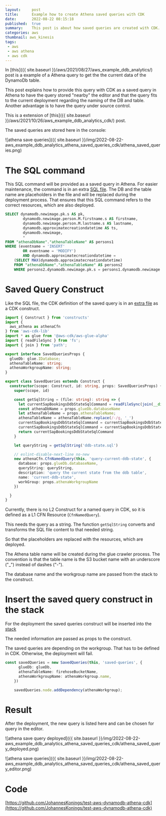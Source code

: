 ```yaml
---
layout:     post
title:      Example how to create Athena saved queries with CDK
date:       2022-08-22 08:15:18
published:  true
summary:    This post is about how saved queries are created with CDK. This is useful to have important queries prepared for any users.
categories: aws
thumbnail: aws_kinesis
tags:
 - aws
 - aws athena
 - aws cdk
---
```

In [this]({{ site.baseurl }}/aws/2021/08/27/aws_example_ddb_analytics/) post is a example of a Athena query to get the the current data of the DynamoDb table.

This post explains how to provide this query with CDK as a saved query in Athena to have the query stored "nearby" the editor and that the query fits to the current deployment regarding the naming of the DB and table.
Another advantage is to have the query under source control.

This is a extension of [this]({{ site.baseurl }}/aws/2021/10/26/aws_example_ddb_analytics_cdk/) post.

The saved queries are stored here in the console:

![athena save queries]({{ site.baseurl }}/img/2022-08-22-aws_example_ddb_analytics_athena_saved_queries_cdk/athena_saved_queries.png)

# The SQL command

This SQL command will be provided as a saved query in Athena. For easier maintenance, the command is in an extra [SQL file](https://github.com/JohannesKonings/test-aws-dynamodb-athena-cdk/blob/main/cdk/lib/saved-queries/ddb-state.sql).
The DB and the table name are placeholders in the file and will be replaced during the deployment process. That ensures that this SQL command refers to the correct resources, which are also deployed.

```sql
SELECT dynamodb.newimage.pk.s AS pk,
        dynamodb.newimage.person.M.firstname.s AS firstname,
        dynamodb.newimage.person.M.lastname.s AS lastname,
        dynamodb.approximatecreationdatetime AS ts,
        dynamodb.newimage,
        *
FROM "athenaDbName"."athenaTableName" AS persons1
WHERE (eventname = 'INSERT'
        OR eventname = 'MODIFY')
        AND dynamodb.approximatecreationdatetime =
    (SELECT MAX(dynamodb.approximatecreationdatetime)
    FROM "athenaDbName"."athenaTableName" AS persons2
    WHERE persons2.dynamodb.newimage.pk.s = persons1.dynamodb.newimage.pk.s);
```


# Saved Query Construct

Like the SQL file, the CDK definition of the saved query is in an [extra](https://github.com/JohannesKonings/test-aws-dynamodb-athena-cdk/blob/main/cdk/lib/saved-queries/saved-queries.ts)[ file](https://github.com/JohannesKonings/test-aws-dynamodb-athena-cdk/blob/main/cdk/lib/saved-queries/saved-queries.ts) as a CDK construct.


```typescript
import { Construct } from 'constructs'
import {
  aws_athena as athenaCfn
} from 'aws-cdk-lib'
import * as glue from '@aws-cdk/aws-glue-alpha'
import { readFileSync } from 'fs';
import { join } from 'path';

export interface SavedQueriesProps {
  glueDb: glue.IDatabase;
  athenaTableName: string;
  athenaWorkgroupName: string;
}

export class SavedQueries extends Construct {
  constructor(scope: Construct, id: string, props: SavedQueriesProps) {
    super(scope, id)

    const getSqlString = (file: string): string => {
      let currentSapBookingsDdbStateSqlCommand = readFileSync(join(__dirname, `${file}`), 'utf-8').toString()
      const athenaDbName = props.glueDb.databaseName
      let athenaTableName = props.athenaTableName;
      athenaTableName = athenaTableName.replace(/-/g, '_')
      currentSapBookingsDdbStateSqlCommand = currentSapBookingsDdbStateSqlCommand.replace(/athenaDbName/g, athenaDbName)
      currentSapBookingsDdbStateSqlCommand = currentSapBookingsDdbStateSqlCommand.replace(/athenaTableName/g, athenaTableName)
      return currentSapBookingsDdbStateSqlCommand
    }

    let queryString = getSqlString('ddb-state.sql')

    // eslint-disable-next-line no-new
    new athenaCfn.CfnNamedQuery(this, 'query-current-ddb-state', {
      database: props.glueDb.databaseName,
      queryString: queryString,
      description: 'query the current state from the ddb table',
      name: 'current-ddb-state',
      workGroup: props.athenaWorkgroupName
    })

  }
}
```

Currently, there is no L2 Construct for a named query in CDK, so it is defined as a L1 CFN Resource (`CfnNamedQuery`).

This needs the query as a string. The function `getSqlString` converts and transforms the SQL file content to that needed string.

So that the placeholders are replaced with the resources, which are deployed.

The Athena table name will be created during the glue crawler process. The convention is that the table name is the S3 bucket name with an underscore ("_") instead of dashes ("-").

The database name and the workgroup name are passed from the stack to the construct.

# Insert the saved query construct in the stack

For the deployment the saved queries construct will be inserted into the [stack](https://github.com/JohannesKonings/test-aws-dynamodb-athena-cdk/blob/main/cdk/lib/cdk-stack.ts#L211)

The needed information are passed as props to the construct.

The saved queries are depending on the workgroup. That has to be defined in CDK. Otherwise, the deployment will fail.

```typescript
const savedQueries = new SavedQueries(this, 'saved-queries', {
      glueDb: glueDb,
      athenaTableName: firehoseBucketName,
      athenaWorkgroupName: athenaWorkgroup.name,
    })

    savedQueries.node.addDependency(athenaWorkgroup);
```


# Result
After the deployment, the new query is listed here and can be chosen for query in the editor.

![athena save query deployed]({{ site.baseurl }}/img/2022-08-22-aws_example_ddb_analytics_athena_saved_queries_cdk/athena_saved_query_deployed.png)

![athena save queries]({{ site.baseurl }}/img/2022-08-22-aws_example_ddb_analytics_athena_saved_queries_cdk/athena_saved_query_editor.png)

# Code

[https://github.com/JohannesKonings/test-aws-dynamodb-athena-cdk](https://github.com/JohannesKonings/test-aws-dynamodb-athena-cdk)

